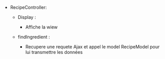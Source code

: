- RecipeController:

  - Display :
    - Affiche la wiew

  - findIngredient :
    - Recupere une requete Ajax et appel le model RecipeModel pour lui transmettre les données
